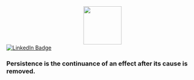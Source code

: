 <div id="header" align="center">
  <img src="https://www.giphy.com/embed/6ib6KPmkeAjDTxMxij" width="100"/>
</div>

<div id="badges">
  <a href="https://www.linkedin.com/in/lucas-r-c-branco/">
    <img src="https://img.shields.io/badge/LinkedIn-blue?logo=linkedin&logoColor=white&style=for-the-badge" alt="LinkedIn Badge"/>
  </a>
</div>

### Persistence is the continuance of an effect after its cause is removed.
